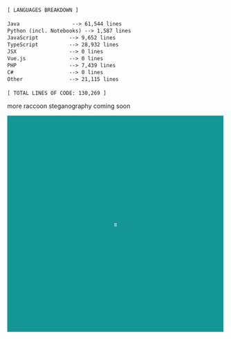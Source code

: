 <!--
**pmazumder3927/pmazumder3927** is a ✨ _special_ ✨ repository because its `README.md` (this file) appears on your GitHub profile.

Here are some ideas to get you started:

- 🔭 I’m currently working on ...
- 🌱 I’m currently learning ...
- 👯 I’m looking to collaborate on ...
- 🤔 I’m looking for help with ...
- 💬 Ask me about ...
- 📫 How to reach me: ...
- 😄 Pronouns: ...
- ⚡ Fun fact: ...
-->
 <!-- LANGUAGES BREAKDOWN START -->
```
[ LANGUAGES BREAKDOWN ]

Java                 --> 61,544 lines
Python (incl. Notebooks) --> 1,587 lines
JavaScript          --> 9,652 lines
TypeScript          --> 28,932 lines
JSX                 --> 0 lines
Vue.js              --> 0 lines
PHP                 --> 7,439 lines
C#                  --> 0 lines
Other               --> 21,115 lines

[ TOTAL LINES OF CODE: 130,269 ]
```
 <!-- LANGUAGES BREAKDOWN END -->
more raccoon steganography coming soon

![raccoon](https://github.com/pmazumder3927/pmazumder3927/blob/main/raccoon.png)
